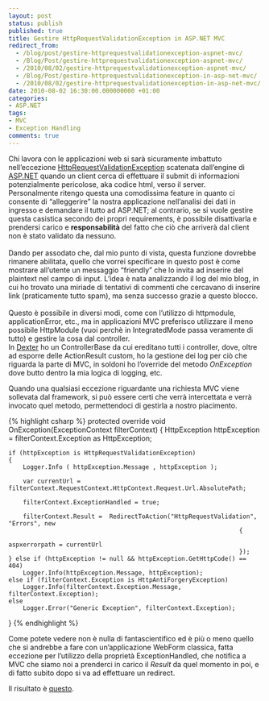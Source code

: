 ```yaml
---
layout: post
status: publish
published: true
title: Gestire HttpRequestValidationException in ASP.NET MVC
redirect_from: 
  - /blog/post/gestire-httprequestvalidationexception-aspnet-mvc/
  - /Blog/Post/gestire-httprequestvalidationexception-aspnet-mvc/
  - /2010/08/02/gestire-httprequestvalidationexception-aspnet-mvc/
  - /Blog/Post/gestire-httprequestvalidationexception-in-asp-net-mvc/
  - /2010/08/02/gestire-httprequestvalidationexception-in-asp-net-mvc/
date: 2010-08-02 16:30:00.000000000 +01:00
categories:
- ASP.NET
tags:
- MVC
- Exception Handling
comments: true
---
```

<p>Chi lavora con le applicazioni web si sarà sicuramente imbattuto nell’eccezione <a title="http://msdn.microsoft.com/it-it/library/system.web.httprequestvalidationexception.aspx" href="http://msdn.microsoft.com/it-it/library/system.web.httprequestvalidationexception.aspx" rel="nofollow" target="_blank">HttpRequestValidationException</a> scatenata dall’engine di <a title="ASP.NET Category" href="http://www.tostring.it/categories/archive/asp.net" target="_blank">ASP.NET</a> quando un client cerca di effettuare il submit di informazioni potenzialmente pericolose, aka codice html, verso il server.    <br />Personalmente ritengo questa una comodissima feature in quanto ci consente di “alleggerire” la nostra applicazione nell’analisi dei dati in ingresso e demandare il tutto ad ASP.NET; al contrario, se si vuole gestire questa casistica secondo dei propri requirements, è possibile disattivarla e prendersi carico e <strong>responsabilità</strong> del fatto che ciò che arriverà dal client non è stato validato da nessuno.    <br />    <br />Dando per assodato che, dal mio punto di vista, questa funzione dovrebbe rimanere abilitata, quello che vorrei specificare in questo post è come mostrare all’utente un messaggio “friendly” che lo invita ad inserire del plaintext nel campo di input. L’idea è nata analizzando il log del mio blog, in cui ho trovato una miriade di tentativi di commenti che cercavano di inserire link (praticamente tutto spam), ma senza successo grazie a questo blocco.    <br />    <br />Questo è possibile in diversi modi, come con l’utilizzo di httpmodule, applicationError, etc., ma in applicazioni MVC preferisco utilizzare il meno possibile HttpModule (vuoi perchè in IntegratedMode passa veramente di tutto) e gestire la cosa dal controller.     <br />In <a title="Dexter Blog Engine Category" href="http://www.imperugo.tostring.it/categories/archive/Dexter" target="_blank">Dexter</a> ho un ControllerBase da cui ereditano tutti i controller, dove, oltre ad esporre delle ActionResult custom, ho la gestione dei log per ciò che riguarda la parte di MVC, in soldoni ho l’override del metodo <em>OnException</em> dove butto dentro la mia logica di logging, etc.</p>  <p>Quando una qualsiasi eccezione riguardante una richiesta MVC viene sollevata dal framework, si può essere certi che verrà intercettata e verrà invocato quel metodo, permettendoci di gestirla a nostro piacimento. </p>  {% highlight csharp %}
protected override void OnException(ExceptionContext filterContext)
{
    HttpException httpException = filterContext.Exception as HttpException;

    if (httpException is HttpRequestValidationException)
    {
        Logger.Info ( httpException.Message , httpException );

        var currentUrl = filterContext.RequestContext.HttpContext.Request.Url.AbsolutePath;

        filterContext.ExceptionHandled = true;

        filterContext.Result =  RedirectToAction("HttpRequestValidation", "Errors", new
                                                                    {
                                                                 aspxerrorpath = currentUrl
                                                                    });
    } else if (httpException != null && httpException.GetHttpCode() == 404)
        Logger.Info(httpException.Message, httpException);
    else if (filterContext.Exception is HttpAntiForgeryException)
        Logger.Info(filterContext.Exception.Message, filterContext.Exception);
    else
        Logger.Error("Generic Exception", filterContext.Exception);
}
{% endhighlight %}
<p>Come potete vedere non è nulla di fantascientifico ed è più o meno quello che si andrebbe a fare con un’applicazione WebForm classica, fatta eccezione per l’utilizzo della proprietà ExceptionHandled, che notifica a MVC che siamo noi a prenderci in carico il <em>Result</em> da quel momento in poi, e di fatto subito dopo si va ad effettuare un redirect.</p>

<p>Il risultato è <a title="HttpRequestValidation example" href="http://tostring.it/errors/HttpRequestValidation" target="_blank">questo</a>.</p>
